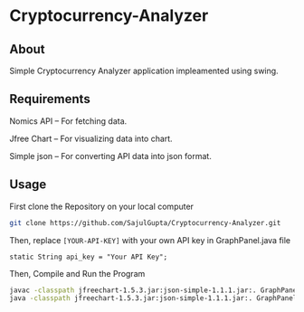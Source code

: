 # Cryptocurrency-Analyzer
## About
Simple Cryptocurrency Analyzer application impleamented using swing.

## Requirements
Nomics API – For fetching data.

Jfree Chart – For visualizing data into chart.

Simple json – For converting API data into json format.

## Usage
First clone the Repository on your local computer
```bash
git clone https://github.com/SajulGupta/Cryptocurrency-Analyzer.git

```
Then, replace `[YOUR-API-KEY]` with your own API key in GraphPanel.java file
```text
static String api_key = "Your API Key";
```
Then, Compile and Run the Program
```bash
javac -classpath jfreechart-1.5.3.jar:json-simple-1.1.1.jar:. GraphPanel.java >/dev/null 2>&1
java -classpath jfreechart-1.5.3.jar:json-simple-1.1.1.jar:. GraphPanel

```
